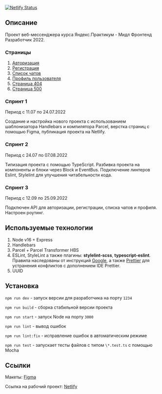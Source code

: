 
[![Netlify Status](https://api.netlify.com/api/v1/badges/55a263f4-bfea-4b71-83f0-d422089db859/deploy-status)](https://app.netlify.com/sites/charming-marshmallow-76f3f5/deploys)

## Описание

Проект веб-мессенджера курса Яндекс.Практикум - Мидл Фронтенд Разработчик 2022.

### Страницы

1. [Авторизация](https://charming-marshmallow-76f3f5.netlify.app)
2. [Регистрация](https://charming-marshmallow-76f3f5.netlify.app/register)
3. [Список чатов](https://charming-marshmallow-76f3f5.netlify.app/chats)
4. [Профиль пользователя](https://charming-marshmallow-76f3f5.netlify.app/profile)
5. [Страница 404](https://charming-marshmallow-76f3f5.netlify.app/404)
6. [Страница 500](https://charming-marshmallow-76f3f5.netlify.app/500)

### Спринт 1

Период с 11.07 по 24.07.2022

Создание и настройка нового проекта с использованием шаблонизатора Handlebars и компилятора Parcel, верстка страниц с помощью Figma, публикация проекта на Netlify.

### Спринт 2

Период с 24.07 по 07.08.2022

Типизация проекта с помощью TypeScript. Разбивка проекта на компоненты и блоки через Block и EventBus. Подключение линтеров Eslint, Stylelint для улучшения читабельности кода.

### Спринт 3

Период с 12.09 по 25.09.2022

Подключен API для авторизации, регистрации, списка чатов и профиля.
Настроен роутинг.

## Используемые технологии

1. Node v16 + Express
2. Handlebars
3. Parcel + Parcel Transformer HBS
4. ESLint, StyleLint а также плагины: **stylelint-scss**, **typescript-eslint**. Правила наследованы от инструкций [Google](https://github.com/google/eslint-config-google), а также [Prettier](https://github.com/prettier/stylelint-config-prettier) для устранения конфликтов с дополнением IDE Prettier.
5. UUID

## Установка

`npm run dev` - запуск версии для разработчика на порту `1234`

`npm run build` - сборка стабильной версии проекта

`npm run start` - запуск Node на порту `3000`

`npm run lint` - вывод ошибок

`npm run lint:fix` - исправление ошибок в автоматическим режиме

`npm run test` - запускает тесты файлов с типом `\*.test.ts` с помощью Mocha

## Ссылки

Макеты: [Figma](https://www.figma.com/file/IZNg4gYpnw1PjPAJbxXlKZ/ChatScript)

Ссылка на рабочий проект: [Netlify](https://charming-marshmallow-76f3f5.netlify.app)
